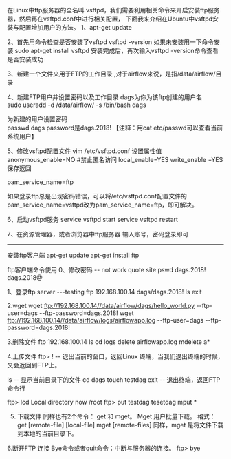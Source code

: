  
在Linux中ftp服务器的全名叫 vsftpd，我们需要利用相关命令来开启安装ftp服务器，然后再在vsftpd.conf中进行相关配置，
下面我来介绍在Ubuntu中vsftpd安装与配置增加用户的方法。
1、apt-get update


2、首先用命令检查是否安装了vsftpd 
vsftpd -version
如果未安装用一下命令安装 
sudo apt-get install vsftpd
安装完成后，再次输入vsftpd -version命令查看是否安装成功

3、新建一个文件夹用于FTP的工作目录 ,对于airflow来说，是指/data/airflow/目录
 
4、新建FTP用户并设置密码以及工作目录 
dags为你为该ftp创建的用户名  
sudo useradd -d /data/airflow/ -s /bin/bash dags

为新建的用户设置密码  
passwd dags
password是dags.2018!
【注释：用cat etc/passwd可以查看当前系统用户】 


5、修改vsftpd配置文件 
vim /etc/vsftpd.conf 
设置属性值 
anonymous_enable=NO #禁止匿名访问 
local_enable=YES 
write_enable =YES 
保存返回 

pam_service_name=ftp 

如果登录ftp总是出现密码错误，可以将/etc/vsftpd.conf配置文件的pam_service_name=vsftpd改为pam_service_name=ftp，即可解决。

6、启动vsftpd服务
 service vsftpd start
 service vsftpd restart
 
7、在资源管理器，或者浏览器中ftp服务器 
输入账号，密码登录即可 
 

***********************************************************************************************************************
 

安装ftp客户端
apt-get update
apt-get install ftp

ftp客户端命令使用
0、修改密码 -- not work
quote site pswd dags.2018! dags.2018@

1、登录ftp server
---testing
ftp 192.168.100.14
dags/dags.2018!
ls
exit

2.wget
wget ftp://192.168.100.14//data/airflow/dags/hello_world.py --ftp-user=dags --ftp-password=dags.2018!
wget ftp://192.168.100.14//data/airflow/logs/airflowapp.log --ftp-user=dags --ftp-password=dags.2018!

3.删除文件
ftp 192.168.100.14
ls
cd logs 
delete airflowapp.log
mdelete a*

4.上传文件
ftp> !      -- 退出当前的窗口，返回Linux 终端，当我们退出终端的时候，又会返回到FTP上。

ls  -- 显示当前目录下的文件
cd dags
touch testdag
exit  -- 退出终端，返回FTP命令行

ftp> lcd
Local directory now /root
ftp> put testdag tesetdag
mput *

 
5. 下载文件
同样也有2个命令： get 和 mget。 Mget 用户批量下载。
                   格式：get [remote-file] [local-file]
                              mget [remote-files]
                  同样，mget 是将文件下载到本地的当前目录下。
                  
6.断开FTP 连接
Bye命令或者quit命令：中断与服务器的连接。
ftp> bye 
 





